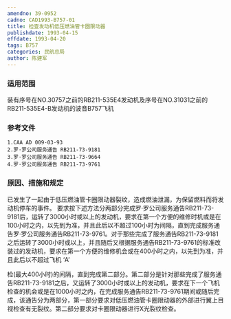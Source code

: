 ```yaml
---
amendno: 39-0952
cadno: CAD1993-B757-01
title: 检查发动机低压燃油管卡圈限动器
publishdate: 1993-04-15
effdate: 1993-04-20
tags: B757
categories: 民航总局
author: 陈建军
---
```


### 适用范围 
装有序号在NO.30757之前的RB211-535E4发动机及序号在NO.31031之前的RB211-535E4-B发动机的波音B757飞机

<!--more-->
### 参考文件
    1.CAA AD 009-03-93 
    2.罗·罗公司服务通告 RB211-73-9181 
    3.罗·罗公司服务通告 RB211-73-9664 
    4.罗·罗公司服务通告 RB211-73-9761 

### 原因、措施和规定 
已发生了一起由于低压燃油管卡圈限动器裂纹，造成燃油泄漏，为保留燃料而将发动机停车的事件。 
    要求按下述方法分两部分完成罗·罗公司服务通告RB211-73-9181后，运转了3000小时或以上的发动机，要求在第一个方便的维修时机或是在100小时之内，以先到为准，并且此后以不超过100小时为间隔，直到完成服务通告罗·罗公司服务通告RB211-73-9761。对于那些完成了服务通告RB211-73-9181之后运转了3000小时或以上，并且随后又根据服务通告RB211-73-9761的标准改装过的发动机，要求在第一个方便的维修机会或在400小时之内，以先到为准，并且此后以不超过飞机 ‘A’ 
  
检(最大400小时)的间隔，直到完成第二部分。第二部分是针对那些完成了服务通告RB211-73-9181之后，又运转了3000小时或以上的发动机，要求在下一个飞机检查的机会或是在1000小时之内，在完成服务通告RB211-73-9761期间或随后完成，该通告分为两部分，第一部分要求对低压燃油管卡圈限动器的外部进行翼上目视检查有无裂纹。第二部分要求对卡圈限动器进行X光裂纹检查。

